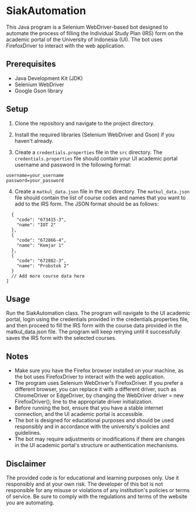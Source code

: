 # SiakAutomation

This Java program is a Selenium WebDriver-based bot designed to automate the process of filling the Individual Study Plan (IRS) form on the academic portal of the University of Indonesia (UI). The bot uses FirefoxDriver to interact with the web application.

## Prerequisites

- Java Development Kit (JDK)
- Selenium WebDriver
- Google Gson library

## Setup

1. Clone the repository and navigate to the project directory.

2. Install the required libraries (Selenium WebDriver and Gson) if you haven't already.

3. Create a `credentials.properties` file in the `src` directory. The `credentials.properties` file should contain your UI academic portal username and password in the following format:

```properties
username=your_username
password=your_password
```

4. Create a `matkul_data.json` file in the src directory. The `matkul_data.json` file should contain the list of course codes and names that you want to add to the IRS form. The JSON format should be as follows:
```[
  {
    "code": "673415-3",
    "name": "IOT 2"
  },
  {
    "code": "672866-4",
    "name": "Kemjar 1"
  },
  {
    "code": "672882-3",
    "name": "Probstok 2"
  }
  // Add more course data here
]
```

## Usage
Run the SiakAutomation class. The program will navigate to the UI academic portal, login using the credentials provided in the credentials.properties file, and then proceed to fill the IRS form with the course data provided in the matkul_data.json file. The program will keep retrying until it successfully saves the IRS form with the selected courses.
## Notes
* Make sure you have the Firefox browser installed on your machine, as the bot uses FirefoxDriver to interact with the web application.
* The program uses Selenium WebDriver's FirefoxDriver. If you prefer a different browser, you can replace it with a different driver, such as ChromeDriver or EdgeDriver, by changing the WebDriver driver = new FirefoxDriver(); line to the appropriate driver initialization.
* Before running the bot, ensure that you have a stable internet connection, and the UI academic portal is accessible.
* The bot is designed for educational purposes and should be used responsibly and in accordance with the university's policies and guidelines.
* The bot may require adjustments or modifications if there are changes in the UI academic portal's structure or authentication mechanisms.
## Disclaimer
The provided code is for educational and learning purposes only. Use it responsibly and at your own risk. The developer of this bot is not responsible for any misuse or violations of any institution's policies or terms of service. Be sure to comply with the regulations and terms of the website you are automating.